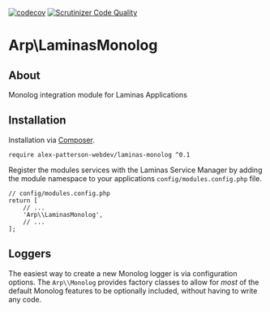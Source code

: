 [![codecov](https://codecov.io/gh/alex-patterson-webdev/laminas-monolog/branch/master/graph/badge.svg)](https://codecov.io/gh/alex-patterson-webdev/laminas-monolog)
[![Scrutinizer Code Quality](https://scrutinizer-ci.com/g/alex-patterson-webdev/laminas-monolog/badges/quality-score.png?b=master)](https://scrutinizer-ci.com/g/alex-patterson-webdev/laminas-monolog/?branch=master)

# Arp\LaminasMonolog

## About

Monolog integration module for Laminas Applications

## Installation

Installation via [Composer](https://getcomposer.org).

    require alex-patterson-webdev/laminas-monolog ^0.1

Register the modules services with the Laminas Service Manager by adding the module namespace to your applications `config/modules.config.php` file.

    // config/modules.config.php
    return [
        // ...
        'Arp\\LaminasMonolog',
        // ...
    ];

## Loggers

The easiest way to create a new Monolog logger is via configuration options. The `Arp\\Monolog` provides factory classes to allow 
for _most_ of the default Monolog features to be optionally included, without having to write any code.




